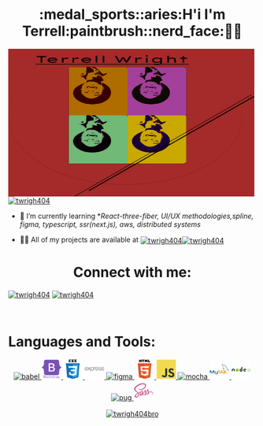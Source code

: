 <div align="center">
  <h1 align="center">:medal_sports::aries:H'i I'm Terrell:paintbrush::nerd_face:👨‍💻</h1>
  <img align="left" height="300px" width="500px" src="TerrellWrightSvg (1).svg" alt="twrigh404" />
</div>
<p align="left" width="250px" height="400px"><a href="https://dev.to/twrigh404g"><img src="https://img.shields.io/badge/dev.to-0A0A0A?style=for-the-badge&logo=devdotto&logoColor=red" alt="twrigh404" /></a></p>

- 🌱 I’m currently learning **React-three-fiber, UI/UX methodologies,spline, figma, typescript, ssr(next.js), aws, distributed systems*

- 👨‍💻 All of my projects are available at <a href="https://codepen.io/twrigh404" target="blank"><img align="center" src="https://raw.githubusercontent.com/rahuldkjain/github-profile-readme-generator/master/src/images/icons/Social/codepen.svg" alt="twrigh404" height="25" width="50" /></a><a href="https://github.com/twrigh404" target="blank"><img align="center" src="https://img.shields.io/badge/GitHub-100000?style=for-the-badge&logo=github&logoColor=red" alt="twrigh404" height="25" width="50" /></a>



<p align="center">
<h1 align="center">Connect with me:</h1>
<a href="https://twitter.com/Terrell08270647" target="blank"><img align="center" src="https://img.shields.io/badge/Twitter-1DA1F2?style=for-the-   badge&logo=twitter&logoColor=white" alt="twrigh404" height="30" width="60" /></a>
<a href="https://codepen.io/twrigh404" target="blank"><img align="center" src="https://img.shields.io/badge/LinkedIn-0077B5?style=for-the-badge&logo=linkedin&logoColor=white" alt="twrigh404" height="30" width="60" /></a>
</p><br />

<h1 align="left">Languages and Tools:</h1>
<p align="center"> <a href="https://babeljs.io/" target="_blank" rel="noreferrer"> <img src="https://www.vectorlogo.zone/logos/babeljs/babeljs-icon.svg" alt="babel" width="40" height="40"/> </a> <a href="https://getbootstrap.com" target="_blank" rel="noreferrer"> <img src="https://raw.githubusercontent.com/devicons/devicon/master/icons/bootstrap/bootstrap-plain-wordmark.svg" alt="bootstrap" width="40" height="40"/> </a> <a href="https://www.w3schools.com/css/" target="_blank" rel="noreferrer"> <img src="https://raw.githubusercontent.com/devicons/devicon/master/icons/css3/css3-original-wordmark.svg" alt="css3" width="40" height="40"/> </a> <a href="https://expressjs.com" target="_blank" rel="noreferrer"> <img src="https://raw.githubusercontent.com/devicons/devicon/master/icons/express/express-original-wordmark.svg" alt="express" width="40" height="40"/> </a> <a href="https://www.figma.com/" target="_blank" rel="noreferrer"> <img src="https://www.vectorlogo.zone/logos/figma/figma-icon.svg" alt="figma" width="40" height="40"/> </a> <a href="https://www.w3.org/html/" target="_blank" rel="noreferrer"> <img src="https://raw.githubusercontent.com/devicons/devicon/master/icons/html5/html5-original-wordmark.svg" alt="html5" width="40" height="40"/> </a> <a href="https://developer.mozilla.org/en-US/docs/Web/JavaScript" target="_blank" rel="noreferrer"> <img src="https://raw.githubusercontent.com/devicons/devicon/master/icons/javascript/javascript-original.svg" alt="javascript" width="40" height="40"/> </a> <a href="https://mochajs.org" target="_blank" rel="noreferrer"> <img src="https://www.vectorlogo.zone/logos/mochajs/mochajs-icon.svg" alt="mocha" width="40" height="40"/> </a> <a href="https://www.mysql.com/" target="_blank" rel="noreferrer"> <img src="https://raw.githubusercontent.com/devicons/devicon/master/icons/mysql/mysql-original-wordmark.svg" alt="mysql" width="40" height="40"/> </a> <a href="https://nodejs.org" target="_blank" rel="noreferrer"> <img src="https://raw.githubusercontent.com/devicons/devicon/master/icons/nodejs/nodejs-original-wordmark.svg" alt="nodejs" width="40" height="40"/> </a> <a href="https://pugjs.org" target="_blank" rel="noreferrer"> <img src="https://cdn.worldvectorlogo.com/logos/pug.svg" alt="pug" width="40" height="40"/> </a> <a href="https://sass-lang.com" target="_blank" rel="noreferrer"> <img src="https://raw.githubusercontent.com/devicons/devicon/master/icons/sass/sass-original.svg" alt="sass" width="40" height="40"/> </a> </p>

  <p align="center"><a href="https://www.buymeacoffee.com/twrigh404bro"> <img align="center" src="https://cdn.buymeacoffee.com/buttons/v2/default-yellow.png" height="50" width="210" alt="twrigh404bro" /></a>

</p>

